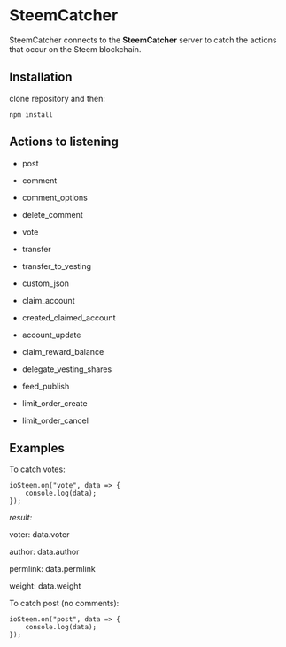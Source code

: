 # SteemCatcher

SteemCatcher connects to the **SteemCatcher** server to catch the actions that occur on the Steem blockchain.

## Installation

clone repository and then:
```
npm install
```

## Actions to listening

 - post
 - comment
 - comment_options
 - delete_comment
 - vote

 - transfer
 - transfer_to_vesting

 
 - custom_json

 - claim_account
 - created_claimed_account
 - account_update
 - claim_reward_balance
 - delegate_vesting_shares

 - feed_publish

 - limit_order_create
 - limit_order_cancel

## Examples

To catch votes:
```
ioSteem.on("vote", data => {
    console.log(data);
});
```
*result:*

voter: data.voter

author: data.author

permlink: data.permlink

weight: data.weight


To catch post (no comments):
```
ioSteem.on("post", data => {
    console.log(data);
});
```
